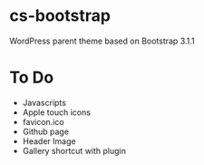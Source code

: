 cs-bootstrap
============

WordPress parent theme based on Bootstrap 3.1.1

To Do
=====

- Javascripts
- Apple touch icons
- favicon.ico
- Github page
- Header Image
- Gallery shortcut with plugin